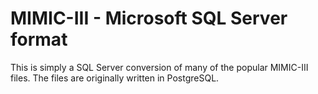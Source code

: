 # MIMIC-III - Microsoft SQL Server format

This is simply a SQL Server conversion of many of the popular MIMIC-III files. The files are originally written in PostgreSQL.
